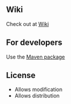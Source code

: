 ## Wiki

Check out at [Wiki](https://github.com/anjoismysign/BlobTycoon2/wiki)

## For developers

Use the [Maven package](https://github.com/anjoismysign/BlobTycoon2/releases)

## License

* Allows modification
* Allows distribution
